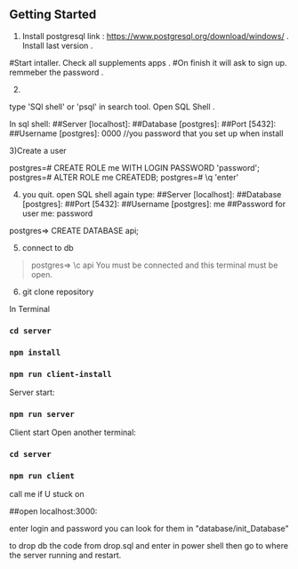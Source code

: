 ## Getting Started

1) Install postgresql 
link : https://www.postgresql.org/download/windows/ .
Install last version .

 #Start intaller. Check all supplements apps . 
  #On finish it will ask to sign up. remmeber the password .

2)
type 'SQl shell' or 'psql' in search tool.
Open SQL Shell .


In sql shell: 
##Server [localhost]:
##Database [postgres]:
##Port [5432]:
##Username [postgres]: 0000 //you password that you set up when install

3)Create a user

postgres=# CREATE ROLE me WITH LOGIN PASSWORD 'password';
postgres=# ALTER ROLE me CREATEDB;
postgres=# \q
'enter'

4) you quit. open SQL shell again
type: 
##Server [localhost]:
##Database [postgres]:
##Port [5432]:
##Username [postgres]: me
##Password for user me: password

postgres=> CREATE DATABASE api;

5) connect to db
>postgres=> \c api
You must be connected and this terminal must be open.

6) git clone repository 


In Terminal
### `cd server`
### `npm install`
### `npm run client-install`
Server start:
### `npm run server`

Client start
Open another terminal:
### `cd server`
### `npm run client`

call me if U stuck on 
  
##open localhost:3000:

enter login and password 
you can look for them in "database/init_Database"



to drop db the code from drop.sql and enter in power shell 
then go to where the server running and restart.

